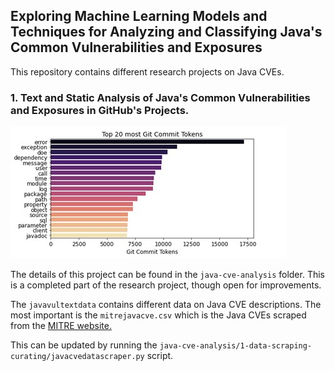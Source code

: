 ## Exploring Machine Learning Models and Techniques for Analyzing and Classifying Java's Common Vulnerabilities and Exposures

This repository contains different research projects on Java CVEs.

### 1. Text and Static Analysis of Java's Common Vulnerabilities and Exposures in GitHub's Projects.

![Vulnerabilities tokens](java-cve-analysis/image/vultokens.jpg)

The details of this project can be found in the `java-cve-analysis` folder. This is a completed part of the research project, though open for improvements.

The `javavultextdata` contains different data on Java CVE descriptions. The most important is the `mitrejavacve.csv` which is the Java CVEs scraped from the [MITRE website.](http://cve.mitre.org/)

This can be updated by running the `java-cve-analysis/1-data-scraping-curating/javacvedatascraper.py` script.
